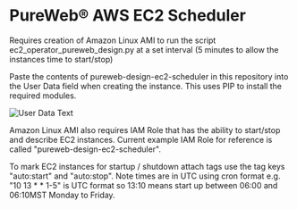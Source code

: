 # PureWeb® AWS EC2 Scheduler

Requires creation of Amazon Linux AMI to run the script ec2_operator_pureweb_design.py at a set interval (5 minutes to allow the instances time to start/stop)

Paste the contents of pureweb-design-ec2-scheduler in this repository into the User Data field when creating the instance. This uses PIP to install the required modules.

![User Data Text](https://cloud.githubusercontent.com/assets/9810259/7376015/db8c1d62-ed99-11e4-8c22-edd58b092551.png)

Amazon Linux AMI also requires IAM Role that has the ability to start/stop and describe EC2 instances. Current example IAM Role for reference is called "pureweb-design-ec2-scheduler".

To mark EC2 instances for startup / shutdown attach tags use the tag keys "auto:start" and "auto:stop". Note times are in UTC using cron format  e.g. "10 13 * * 1-5"  is UTC format so 13:10 means start up between 06:00 and 06:10MST Monday to Friday.

